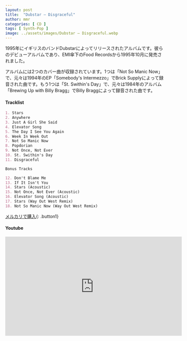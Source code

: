 ```yaml
---
layout: post
title:  "Dubstar – Disgraceful"
author: mmr
categories: [ CD ]
tags: [ Synth-Pop ]
image: ../assets/images/Dubstar – Disgraceful.webp
---
```


1995年にイギリスのバンドDubstarによってリリースされたアルバムです。彼らのデビューアルバムであり、EMI傘下のFood Recordsから1995年10月に発売されました。

アルバムには2つのカバー曲が収録されています。1つは「Not So Manic Now」で、元々は1994年のEP「Somebody's Intermezzo」でBrick Supplyによって録音された曲です。もう1つは「St. Swithin's Day」で、元々は1984年のアルバム「Brewing Up with Billy Bragg」でBilly Braggによって録音された曲です。


#### Tracklist
```md
1. Stars
2. Anywhere
3. Just A Girl She Said
4. Elevator Song
5. The Day I See You Again
6. Week In Week Out
7. Not So Manic Now
8. Popdorian
9. Not Once, Not Ever
10. St. Swithin's Day
11. Disgraceful

Bonus Tracks

12. Don't Blame Me
13. If It Isn't You
14. Stars (Acoustic)
15. Not Once, Not Ever (Acoustic)
16. Elevator Song (Acoustic)
17. Stars (Way Out West Remix)
18. Not So Manic Now (Way Out West Remix)
```

[メルカリで購入](https://jp.mercari.com/item/m21399720747?afid=6142608987){: .button1}

#### Youtube
<iframe width="560" height="315" src="https://www.youtube.com/embed/o-XA7p8NiAQ?si=7MX8Mdz5dBGtT6CJ" title="YouTube video player" frameborder="0" allow="accelerometer; autoplay; clipboard-write; encrypted-media; gyroscope; picture-in-picture; web-share" referrerpolicy="strict-origin-when-cross-origin" allowfullscreen></iframe>